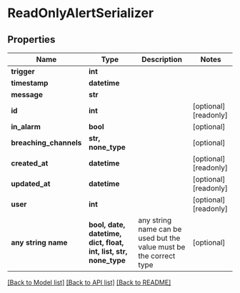 # ReadOnlyAlertSerializer


## Properties
Name | Type | Description | Notes
------------ | ------------- | ------------- | -------------
**trigger** | **int** |  | 
**timestamp** | **datetime** |  | 
**message** | **str** |  | 
**id** | **int** |  | [optional] [readonly] 
**in_alarm** | **bool** |  | [optional] 
**breaching_channels** | **str, none_type** |  | [optional] 
**created_at** | **datetime** |  | [optional] [readonly] 
**updated_at** | **datetime** |  | [optional] [readonly] 
**user** | **int** |  | [optional] [readonly] 
**any string name** | **bool, date, datetime, dict, float, int, list, str, none_type** | any string name can be used but the value must be the correct type | [optional]

[[Back to Model list]](../README.md#documentation-for-models) [[Back to API list]](../README.md#documentation-for-api-endpoints) [[Back to README]](../README.md)


